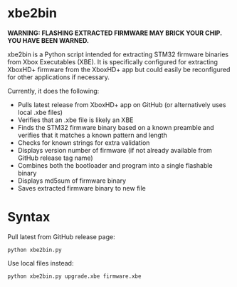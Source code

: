# xbe2bin
**WARNING: FLASHING EXTRACTED FIRMWARE MAY BRICK YOUR CHIP. YOU HAVE BEEN WARNED.**

xbe2bin is a Python script intended for extracting STM32 firmware binaries from Xbox Executables (XBE). It is specifically configured for extracting XboxHD+ firmware from the XboxHD+ app but could easily be reconfigured for other applications if necessary.

Currently, it does the following:
 - Pulls latest release from XboxHD+ app on GitHub (or alternatively uses local .xbe files)
 - Verifies that an .xbe file is likely an XBE
 - Finds the STM32 firmware binary based on a known preamble and verifies that it matches a known pattern and length
 - Checks for known strings for extra validation
 - Displays version number of firmware (if not already available from GitHub release tag name)
 - Combines both the bootloader and program into a single flashable binary
 - Displays md5sum of firmware binary
 - Saves extracted firmware binary to new file

# Syntax

Pull latest from GitHub release page:

`python xbe2bin.py`

Use local files instead:

`python xbe2bin.py upgrade.xbe firmware.xbe`

